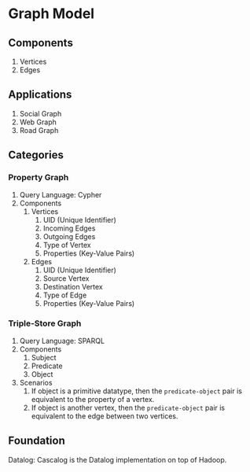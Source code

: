 # Graph Model

## Components

1. Vertices
2. Edges

## Applications

1. Social Graph
2. Web Graph
3. Road Graph

## Categories

### Property Graph

1. Query Language: Cypher
2. Components
   1. Vertices
      1. UID (Unique Identifier)
      2. Incoming Edges
      3. Outgoing Edges
      4. Type of Vertex
      5. Properties (Key-Value Pairs)
   2. Edges
      1. UID (Unique Identifier)
      2. Source Vertex
      3. Destination Vertex
      4. Type of Edge
      5. Properties (Key-Value Pairs)

### Triple-Store Graph

1. Query Language: SPARQL
2. Components
   1. Subject
   2. Predicate
   3. Object
3. Scenarios
   1. If object is a primitive datatype, then the `predicate-object` pair is equivalent to the property of a vertex.
   2. If object is another vertex, then the `predicate-object` pair is equivalent to the edge between two vertices.

## Foundation

Datalog: Cascalog is the Datalog implementation on top of Hadoop.
